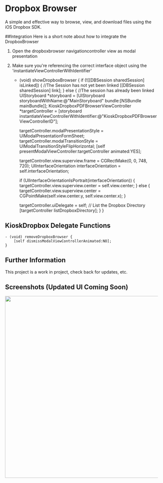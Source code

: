 # Dropbox Browser
A simple and effective way to browse, view, and download files using the iOS Dropbox SDK.

##Integration
Here is a short note about how to integrate the DropboxBrowser  
1. Open the dropboxbrowser navigationcontroller view as modal presentation  
2. Make sure you're referencing the correct interface object using the 'instantiateViewControllerWithIdentifier'

    - (void)  showDropboxBrowser {
        if (![[DBSession sharedSession] isLinked]) {
        //The Session has not yet been linked
            [[DBSession sharedSession] link];
        } else {
        //The session has already been linked
        UIStoryboard *storyboard = [UIStoryboard storyboardWithName:@"MainStoryboard" bundle:[NSBundle mainBundle]];
        KioskDropboxPDFBrowserViewController *targetController = [storyboard instantiateViewControllerWithIdentifier:@"KioskDropboxPDFBrowserViewControllerID"];
        
        targetController.modalPresentationStyle = UIModalPresentationFormSheet;
        targetController.modalTransitionStyle = UIModalTransitionStyleFlipHorizontal;
        [self presentModalViewController:targetController animated:YES];
        
        targetController.view.superview.frame = CGRectMake(0, 0, 748, 720);
        UIInterfaceOrientation interfaceOrientation = self.interfaceOrientation;
        
        if (UIInterfaceOrientationIsPortrait(interfaceOrientation))  {
            targetController.view.superview.center = self.view.center;
        } else {
            targetController.view.superview.center = CGPointMake(self.view.center.y, self.view.center.x);
        }
        
        targetController.uiDelegate = self;
        // List the Dropbox Directory
        [targetController listDropboxDirectory];
    }
}

## KioskDropbox Delegate Functions

    - (void) removeDropboxBrowser {
        [self dismissModalViewControllerAnimated:NO];
    }

## Further Information

This project is a work in project, check back for updates, etc.

## Screenshots (Updated UI Coming Soon)

<img width=600 src="https://github.com/iRareMedia/DropboxBrowser/blob/master/sampleImage.png"/>
